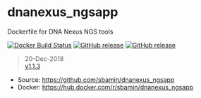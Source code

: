 # dnanexus_ngsapp

Dockerfile for DNA Nexus NGS tools

[![Docker Build Status](https://img.shields.io/docker/build/sbamin/dnanexus_ngsapp.svg)](https://hub.docker.com/r/sbamin/dnanexus_ngsapp/) [![GitHub release](https://img.shields.io/github/release/sbamin/dnanexus_ngsapp.svg)](https://github.com/sbamin/dnanexus_ngsapp/releases/tag/v1.3.0.b1) [![GitHub release](https://img.shields.io/github/issues/sbamin/dnanexus_ngsapp.svg)](https://github.com/sbamin/dnanexus_ngsapp/issues)

>20-Dec-2018   
>[v1.1.3](https://github.com/sbamin/dnanexus_ngsapp/releases/tag/v1.1.3)   

*   Source: https://github.com/sbamin/dnanexus_ngsapp
*   Docker: https://hub.docker.com/r/sbamin/dnanexus_ngsapp
